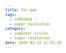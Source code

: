 ```yaml
---
title: fsr-gan
tags:
  - CVPR2016
  - super resolution
category:
  - computer vision
  - super resolution
date: 2019-03-13 11:53:28
---
```

